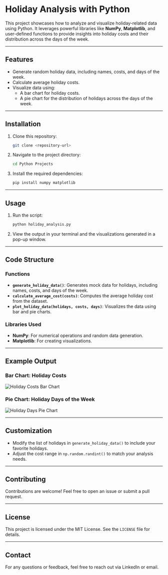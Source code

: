 # Holiday Analysis with Python

This project showcases how to analyze and visualize holiday-related data using Python. It leverages powerful libraries like **NumPy**, **Matplotlib**, and user-defined functions to provide insights into holiday costs and their distribution across the days of the week.

---

## Features
- Generate random holiday data, including names, costs, and days of the week.
- Calculate average holiday costs.
- Visualize data using:
  - A bar chart for holiday costs.
  - A pie chart for the distribution of holidays across the days of the week.

---

## Installation
1. Clone this repository:
   ```bash
   git clone <repository-url>
   ```
2. Navigate to the project directory:
   ```bash
   cd Python Projects
   ```
3. Install the required dependencies:
   ```bash
   pip install numpy matplotlib
   ```

---

## Usage
1. Run the script:
   ```bash
   python holiday_analysis.py
   ```
2. View the output in your terminal and the visualizations generated in a pop-up window.

---

## Code Structure
### Functions
- **`generate_holiday_data()`**: Generates mock data for holidays, including names, costs, and days of the week.
- **`calculate_average_cost(costs)`**: Computes the average holiday cost from the dataset.
- **`plot_holiday_data(holidays, costs, days)`**: Visualizes the data using bar and pie charts.

### Libraries Used
- **NumPy**: For numerical operations and random data generation.
- **Matplotlib**: For creating visualizations.

---

## Example Output
### Bar Chart: Holiday Costs
![Holiday Costs Bar Chart](images/holiday_costs.png)

### Pie Chart: Holiday Days of the Week
![Holiday Days Pie Chart](images/holiday_days.png)

---

## Customization
- Modify the list of holidays in `generate_holiday_data()` to include your favorite holidays.
- Adjust the cost range in `np.random.randint()` to match your analysis needs.

---

## Contributing
Contributions are welcome! Feel free to open an issue or submit a pull request.

---

## License
This project is licensed under the MIT License. See the `LICENSE` file for details.

---

## Contact
For any questions or feedback, feel free to reach out via LinkedIn or email.
